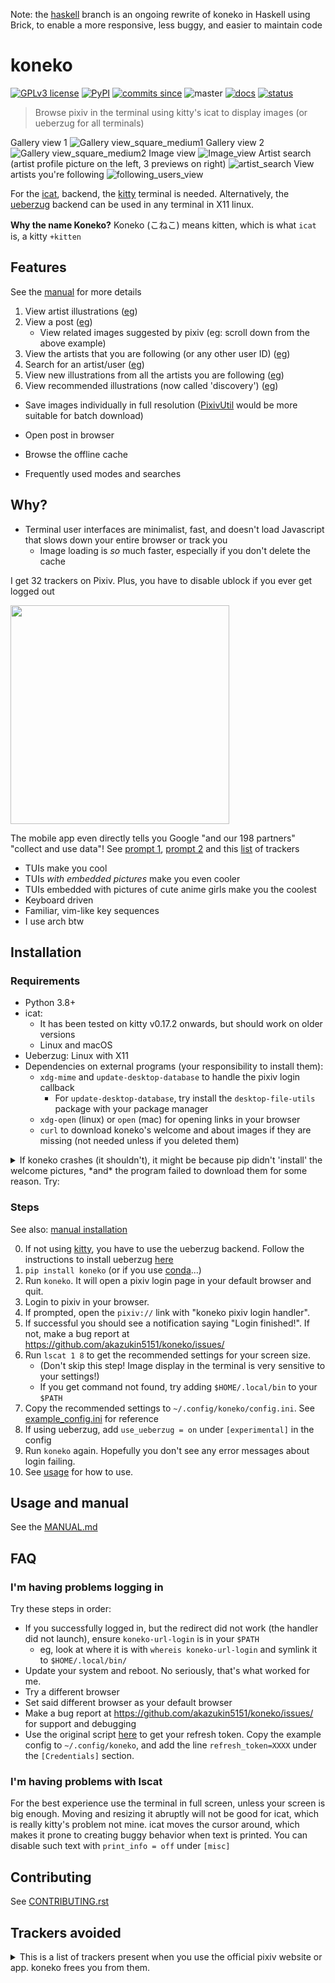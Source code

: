 Note: the [haskell](https://github.com/akazukin5151/koneko/tree/haskell) branch is an ongoing rewrite of koneko in Haskell using Brick, to enable a more responsive, less buggy, and easier to maintain code

# koneko

[![GPLv3 license](https://img.shields.io/badge/License-GPLv3-blue.svg)](https://www.gnu.org/licenses/gpl-3.0.txt) [![PyPI](https://img.shields.io/pypi/v/koneko)](https://pypi.org/project/koneko/) [![commits since](https://img.shields.io/github/commits-since/akazukin5151/koneko/latest)](https://GitHub.com/akazukin5151/koneko/commit/) ![master](https://github.com/akazukin5151/koneko/workflows/master/badge.svg?branch=master) [![docs](https://readthedocs.org/projects/koneko/badge/?version=latest)](https://koneko.readthedocs.io/en/latest/?badge=latest) [![status](https://img.shields.io/badge/status-maintenance-green)](https://img.shields.io/badge/status-maintenance-green)

> Browse pixiv in the terminal using kitty's icat to display images (or ueberzug for all terminals)

Gallery view 1
![Gallery view_square_medium1](docs/pics/gallery_view_square_medium1.png)
Gallery view 2
![Gallery view_square_medium2](docs/pics/gallery_view_square_medium2.png)
Image view
![Image_view](docs/pics/image_view.png)
Artist search (artist profile picture on the left, 3 previews on right)
![artist_search](docs/pics/artist_search.png)
View artists you're following
![following_users_view](docs/pics/following_users_view.png)

For the [icat](https://sw.kovidgoyal.net/kitty/kittens/icat.html), backend, the [kitty](https://github.com/kovidgoyal/kitty) terminal is needed. Alternatively, the [ueberzug](https://github.com/WhiteBlackGoose/ueberzug-latest) backend can be used in any terminal in X11 linux.

**Why the name Koneko?** Koneko (こねこ) means kitten, which is what `icat` is, a kitty `+kitten`


## Features
See the [manual](MANUAL.md) for more details

1. View artist illustrations ([eg](https://www.pixiv.net/bookmark.php?type=user))
2. View a post ([eg](https://www.pixiv.net/en/artworks/78823485))
    - View related images suggested by pixiv (eg: scroll down from the above example)
3. View the artists that you are following (or any other user ID) ([eg](https://www.pixiv.net/bookmark.php?type=user))
4. Search for an artist/user ([eg](https://www.pixiv.net/search_user.php?nick=raika9&s_mode=s_usr))
5. View new illustrations from all the artists you are following ([eg](https://www.pixiv.net/bookmark_new_illust.php))
6. View recommended illustrations (now called 'discovery') ([eg](https://www.pixiv.net/discovery))

* Save images individually in full resolution ([PixivUtil](https://github.com/Nandaka/PixivUtil2/) would be more suitable for batch download)
* Open post in browser

* Browse the offline cache
* Frequently used modes and searches


## Why?
* Terminal user interfaces are minimalist, fast, and doesn't load Javascript that slows down your entire browser or track you
    * Image loading is *so* much faster, especially if you don't delete the cache

I get 32 trackers on Pixiv. Plus, you have to disable ublock if you ever get logged out

<a href="url"><img src="docs/pics/pixiv_ublock.png" height="350"></a>

The mobile app even directly tells you Google "and our 198 partners" "collect and use data"! See [prompt 1](https://raw.githubusercontent.com/akazukin5151/koneko/master/docs/pics/ads1.png), [prompt 2](https://raw.githubusercontent.com/akazukin5151/koneko/master/docs/pics/ads2.png) and this [list](#trackers-avoided) of trackers

* TUIs make you cool
* TUIs *with embedded pictures* make you even cooler
* TUIs embedded with pictures of cute anime girls make you the coolest
* Keyboard driven
* Familiar, vim-like key sequences
* I use arch btw


## Installation

### Requirements

* Python 3.8+
* icat:
    * It has been tested on kitty v0.17.2 onwards, but should work on older versions
    * Linux and macOS
* Ueberzug: Linux with X11
* Dependencies on external programs (your responsibility to install them):
    - `xdg-mime` and `update-desktop-database` to handle the pixiv login callback
        - For `update-desktop-database`, try install the `desktop-file-utils` package with your package manager
    - `xdg-open` (linux) or `open` (mac) for opening links in your browser
    - `curl` to download koneko's welcome and about images if they are missing (not needed unless if you deleted them)

<details>
  <summary>If koneko crashes (it shouldn't), it might be because pip didn't 'install' the welcome pictures, *and* the program failed to download them for some reason. Try:</summary>

```sh
mkdir -p ~/.local/share/koneko/pics
   
curl -s https://raw.githubusercontent.com/akazukin5151/koneko/master/pics/71471144_p0.png -o ~/.local/share/koneko/pics/71471144_p0.png
    
curl -s https://raw.githubusercontent.com/akazukin5151/koneko/master/pics/79494300_p0.png -o ~/.local/share/koneko/pics/79494300_p0.png
 ```
</details>

### Steps

See also: [manual installation](docs/pages/CONTRIBUTING.rst#manual-installation)

0. If not using [kitty](https://github.com/kovidgoyal/kitty), you have to use the ueberzug backend. Follow the instructions to install ueberzug [here](https://github.com/WhiteBlackGoose/ueberzug-latest)
1. `pip install koneko` (or if you use [conda](docs/pages/CONTRIBUTING.rst#conda-environment)...)
2. Run `koneko`. It will open a pixiv login page in your default browser and quit.
3. Login to pixiv in your browser.
4. If prompted, open the `pixiv://` link with "koneko pixiv login handler".
5. If successful you should see a notification saying "Login finished!". If not, make a bug report at https://github.com/akazukin5151/koneko/issues/
6. Run `lscat 1 8` to get the recommended settings for your screen size.
    * (Don't skip this step! Image display in the terminal is very sensitive to your settings!)
    * If you get command not found, try adding `$HOME/.local/bin` to your `$PATH`
7. Copy the recommended settings to `~/.config/koneko/config.ini`. See [example_config.ini](example_config.ini) for reference
8. If using ueberzug, add `use_ueberzug = on` under `[experimental]` in the config
9. Run `koneko` again. Hopefully you don't see any error messages about login failing. 
10. See [usage](#usage) for how to use.

## Usage and manual

See the [MANUAL.md](MANUAL.md)


## FAQ
### I'm having problems logging in

Try these steps in order:

- If you successfully logged in, but the redirect did not work (the handler did not launch), ensure `koneko-url-login` is in your `$PATH`
    - eg, look at where it is with `whereis koneko-url-login` and symlink it to `$HOME/.local/bin/`
- Update your system and reboot. No seriously, that's what worked for me.
- Try a different browser
- Set said different browser as your default browser
- Make a bug report at https://github.com/akazukin5151/koneko/issues/ for support and debugging
- Use the original script [here](https://gist.github.com/ZipFile/c9ebedb224406f4f11845ab700124362) to get your refresh token. Copy the example config to `~/.config/koneko`, and add the line `refresh_token=XXXX` under the `[Credentials]` section.

### I'm having problems with lscat

For the best experience use the terminal in full screen, unless your screen is big enough. Moving and resizing it abruptly will not be good for icat, which is really kitty's problem not mine. icat moves the cursor around, which makes it prone to creating buggy behavior when text is printed. You can disable such text with `print_info = off` under `[misc]`

## Contributing

See [CONTRIBUTING.rst](docs/pages/CONTRIBUTING.rst)

## Trackers avoided
<details>
<summary>This is a list of trackers present when you use the official pixiv website or app. koneko frees you from them.</summary>

Nine trackers in the Android app, according to [exodus](https://reports.exodus-privacy.eu.org/en/reports/jp.pxv.android/latest/):

* Amazon Advertisement
* AMoAd
* Google Ads
* Google CrashLytics
* Google DoubleClick
* Google Firebase Analytics
* Integral Ad Science
* Moat
* Twitter MoPub

Advertisers from pixiv's [privacy policy](https://policies.pixiv.net/en.html#booth):

* Looker
* Repro
* Qualaroo
* DDAI（Date Driven Advertising Initiative）
* YourAdChoices
* Rubicon Project
* i-Mobile Co., Ltd.
* Akinasista Corporation
* Axel Mark Inc.
* AppLovin
* Amazon Japan G.K.
* AmoAd Inc.
* AOL Platforms Japan K.K.
* OpenX
* Google Inc.
* CRITEO K.K.
* CyberAgent, Inc.
* Geniee, Inc.
* Supership Inc.
* GMO AD Marketing Inc.
* F@N Communications, Inc.
* Facebook Inc.
* Fluct, Inc.
* Platform One Inc.
* MicroAd Inc.
* MoPub Inc.
* Yahoo! Japan Corporation
* United, Inc.
* 株式会社Zucks
* PubMatic, Inc.
* Liftoff Mobile, Inc.
* Mobfox US LLC
* OneSignal
* Smaato, Inc.
* SMN株式会社
* 株式会社アドインテ
</details>
